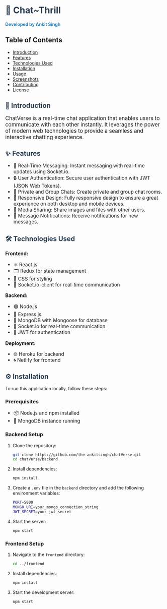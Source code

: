 # <span style="color: #2c3e50;">💬 Chat~Thrill</span>

**<span style="color: #2980b9;">Developed by Ankit Singh</span>**

## Table of Contents

- [Introduction](#introduction)
- [Features](#features)
- [Technologies Used](#technologies-used)
- [Installation](#installation)
- [Usage](#usage)
- [Screenshots](#screenshots)
- [Contributing](#contributing)
- [License](#license)

## <span style="color: #2c3e50;" id="introduction">📖 Introduction</span>

<span style="font-size: 1.2em;">ChatVerse is a real-time chat application that enables users to communicate with each other instantly. It leverages the power of modern web technologies to provide a seamless and interactive chatting experience.</span>

## <span style="color: #2c3e50;" id="features">✨ Features</span>

<ul style="font-size: 1.1em;">
  <li>💬 Real-Time Messaging: Instant messaging with real-time updates using Socket.io.</li>
  <li>🔒 User Authentication: Secure user authentication with JWT (JSON Web Tokens).</li>
  <li>👥 Private and Group Chats: Create private and group chat rooms.</li>
  <li>📱 Responsive Design: Fully responsive design to ensure a great experience on both desktop and mobile devices.</li>
  <li>📎 Media Sharing: Share images and files with other users.</li>
  <li>🔔 Message Notifications: Receive notifications for new messages.</li>
</ul>

## <span style="color: #2c3e50;" id="technologies-used">🛠️ Technologies Used</span>

<span style="font-size: 1.1em;">
  <strong>Frontend:</strong>
  <ul>
    <li>⚛️ React.js</li>
    <li>🗂️ Redux for state management</li>
    <li>🎨 CSS for styling</li>
    <li>📡 Socket.io-client for real-time communication</li>
  </ul>
  <strong>Backend:</strong>
  <ul>
    <li>🟢 Node.js</li>
    <li>🚀 Express.js</li>
    <li>🍃 MongoDB with Mongoose for database</li>
    <li>📡 Socket.io for real-time communication</li>
    <li>🔑 JWT for authentication</li>
  </ul>
  <strong>Deployment:</strong>
  <ul>
    <li>🌐 Heroku for backend</li>
    <li>🌀 Netlify for frontend</li>
  </ul>
</span>

## <span style="color: #2c3e50;" id="installation">⚙️ Installation</span>

To run this application locally, follow these steps:

### Prerequisites

<ul style="font-size: 1.1em;">
  <li>📦 Node.js and npm installed</li>
  <li>🍃 MongoDB instance running</li>
</ul>

### Backend Setup

1. Clone the repository:

    ```bash
    git clone https://github.com/the-ankitsingh/chatVerse.git
    cd chatVerse/backend
    ```

2. Install dependencies:

    ```bash
    npm install
    ```

3. Create a `.env` file in the `backend` directory and add the following environment variables:

    ```bash
    PORT=5000
    MONGO_URI=your_mongo_connection_string
    JWT_SECRET=your_jwt_secret
    ```

4. Start the server:

    ```bash
    npm start
    ```

### Frontend Setup

1. Navigate to the `frontend` directory:

    ```bash
    cd ../frontend
    ```

2. Install dependencies:

    ```bash
    npm install
    ```

3. Start the development server:

    ```bash
    npm start
